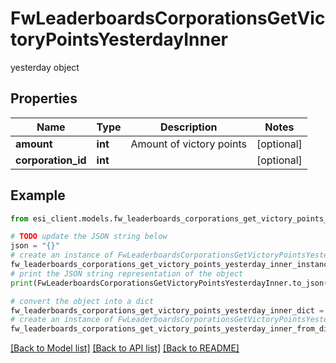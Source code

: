 # FwLeaderboardsCorporationsGetVictoryPointsYesterdayInner

yesterday object

## Properties

Name | Type | Description | Notes
------------ | ------------- | ------------- | -------------
**amount** | **int** | Amount of victory points | [optional] 
**corporation_id** | **int** |  | [optional] 

## Example

```python
from esi_client.models.fw_leaderboards_corporations_get_victory_points_yesterday_inner import FwLeaderboardsCorporationsGetVictoryPointsYesterdayInner

# TODO update the JSON string below
json = "{}"
# create an instance of FwLeaderboardsCorporationsGetVictoryPointsYesterdayInner from a JSON string
fw_leaderboards_corporations_get_victory_points_yesterday_inner_instance = FwLeaderboardsCorporationsGetVictoryPointsYesterdayInner.from_json(json)
# print the JSON string representation of the object
print(FwLeaderboardsCorporationsGetVictoryPointsYesterdayInner.to_json())

# convert the object into a dict
fw_leaderboards_corporations_get_victory_points_yesterday_inner_dict = fw_leaderboards_corporations_get_victory_points_yesterday_inner_instance.to_dict()
# create an instance of FwLeaderboardsCorporationsGetVictoryPointsYesterdayInner from a dict
fw_leaderboards_corporations_get_victory_points_yesterday_inner_from_dict = FwLeaderboardsCorporationsGetVictoryPointsYesterdayInner.from_dict(fw_leaderboards_corporations_get_victory_points_yesterday_inner_dict)
```
[[Back to Model list]](../README.md#documentation-for-models) [[Back to API list]](../README.md#documentation-for-api-endpoints) [[Back to README]](../README.md)


